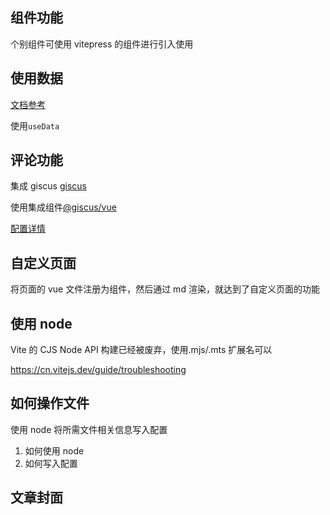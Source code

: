 ## 组件功能

个别组件可使用 vitepress 的组件进行引入使用

## 使用数据

[文档参考](https://vitepress.dev/zh/reference/runtime-api#usedata)

使用`useData`

## 评论功能

集成 giscus
[giscus](https://giscus.app/zh-CN)

使用集成组件[@giscus/vue](https://github.com/giscus/giscus-component)

<!-- https://giscus.app/zh-CN -->

[配置详情](https://vuepress-theme-hope.github.io/v2/comment/zh/config/giscus.html#lazyloading)

## 自定义页面

将页面的 vue 文件注册为组件，然后通过 md 渲染，就达到了自定义页面的功能

## 使用 node

Vite 的 CJS Node API 构建已经被废弃，使用.mjs/.mts 扩展名可以

https://cn.vitejs.dev/guide/troubleshooting

## 如何操作文件

使用 node 将所需文件相关信息写入配置

1. 如何使用 node
2. 如何写入配置

## 文章封面
